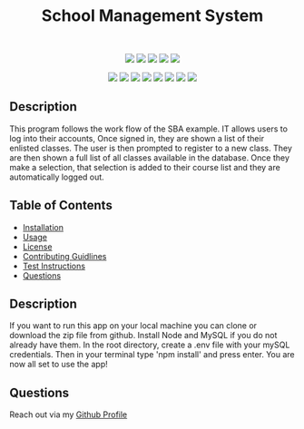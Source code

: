 <h1 align="center">School Management System</h1>

<!-- <p align="center">
    <a target="_blank" href="https://enigmatic-cliffs-72783.herokuapp.com/">Link To Deployed Website</a>
</p> -->

<br />

<p align="center">
    <img src="https://img.shields.io/badge/license-MIT-blue" />
    <img src="https://img.shields.io/github/repo-size/jonathanprill/school-management-system" />
    <img src="https://img.shields.io/github/languages/top/jonathanprill/school-management-system"  /> 
    <img src="https://img.shields.io/github/issues/jonathanprill/school-management-system" />
    <img src="https://img.shields.io/github/last-commit/jonathanprill/school-management-system" >
</p>

<p align="center">
    <img src="https://img.shields.io/badge/Java-orange"  />
    <img src="https://img.shields.io/badge/Hibernate-green" />
    <img src="https://img.shields.io/badge/-junit-purple" />
    <img src="https://img.shields.io/badge/mySQL-orange"  />
    <img src="https://img.shields.io/badge/-node.js-green" />
    <img src="https://img.shields.io/badge/-Insomnia-purple" />
    <img src="https://img.shields.io/badge/-Leaflet-green" />
    <img src="https://img.shields.io/badge/-Multer-red" />
</p>


## Description

This program follows the work flow of the SBA example. IT allows users to log into their accounts,
Once signed in, they are shown a list of their enlisted classes. The user is then prompted to register 
to a new class. They are then shown a full list of all classes available in the database.
Once they make a selection, that selection is added to their course list and they are automatically logged out.


## Table of Contents 

- [Installation](#installation)
- [Usage](#usage)
- [License](#license)
- [Contributing Guidlines](#contributing-guidlines)
- [Test Instructions](#test-instructions)
- [Questions](#questions)

## Description

If you want to run this app on your local machine you can clone or download the zip file from github. Install Node and MySQL if you do not already have them. In the root directory, create a .env file with your mySQL credentials. Then in your terminal type 'npm install' and press enter. You are now all set to use the app!



## Questions
Reach out via my [Github Profile](https://github.com/jonathanprill)
